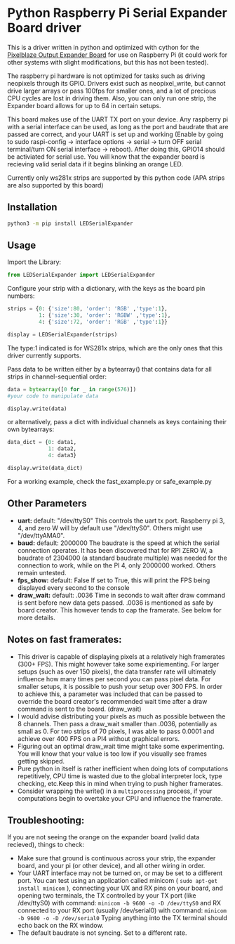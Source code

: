 Python Raspberry Pi Serial Expander Board driver
======================

This is a driver written in python and optimized with cython for the [Pixelblaze Output Expander Board](https://github.com/simap/pixelblaze_output_expander) for use on Raspberry Pi (it could work for other systems with slight modifications, but this has not been tested). 

The raspberry pi hardware is not optimized for tasks such as driving neopixels through its GPIO. Drivers exist such as neopixel_write, but cannot drive larger arrays or pass 100fps for smaller ones, and a lot of precious CPU cycles are lost in driving them. Also, you can only run one strip, the Expander board allows for up to 64 in certain setups.  

This board makes use of the UART TX port on your device. Any raspberry pi with a serial interface can be used, as long as the port and baudrate that are passed are correct, and your UART is set up and working (Enable by going to sudo raspi-config -> interface options -> serial -> turn OFF serial terminal/turn ON serial interface -> reboot). After doing this, GPIO14 should be activiated for serial use. You will know that the expander board is recieving valid serial data if it begins blinking an orange LED. 

Currently only ws281x strips are supported by this python code (APA strips are also supported by this board) 

Installation
-------------------

```bash
python3 -m pip install LEDSerialExpander
```

Usage
-------------------
Import the Library:
```python
from LEDSerialExpander import LEDSerialExpander
```

Configure your strip with a dictionary, with the keys as the board pin numbers: 
```python
strips = {0: {'size':80, 'order': 'RGB' ,'type':1},
          1: {'size':30, 'order': 'RGBW' ,'type':1},
          4: {'size':72, 'order': 'RGB' ,'type':1}}

display = LEDSerialExpander(strips)
```
The type:1 indicated is for WS281x strips, which are the only ones that this driver currently supports.

Pass data to be written either by a bytearray() that contains data for all strips in channel-sequential order:

```python
data = bytearray([0 for _ in range(576)]) 
#your code to manipulate data

display.write(data)
```

or alternatively, pass a dict with individual channels as keys containing their own bytearrays: 

```python
data_dict = {0: data1,
             1: data2,
             4: data3}

display.write(data_dict) 
```

For a working example, check the fast_example.py or safe_example.py


Other Parameters
-------------------
<ul>
<li>
<b> uart: </b>
default: "/dev/ttyS0"
This controls the uart tx port. Raspberry pi 3, 4, and zero W will by default use "/dev/ttyS0". Others might use "/dev/ttyAMA0". 
</li>

<li>
<b>baud:</b>
default: 2000000
The baudrate is the speed at which the serial connection operates. It has been discovered that for RPI ZERO W, a baudrate of 2304000 (a standard baudrate multiple) was needed for the connection to work, while on the PI 4, only 2000000 worked. Others remain untested.
</li>

<li>
<b>fps_show:</b>
default: False
If set to True, this will print the FPS being displayed every second to the console
</li>

<li>
<b>draw_wait:</b>
default: .0036 
Time in seconds to wait after draw command is sent before new data gets passed. .0036 is mentioned as safe by board creator. This however tends to cap the framerate. See below for more details.
</li>
</ul>

Notes on fast framerates:
-------------------
<ul>
<li>
This driver is capable of displaying pixels at a relatively high framerates (300+ FPS). This might however take some expiriementing. For larger setups (such as over 150 pixels), the data transfer rate will ultimately influence how many times per second you can pass pixel data. For smaller setups, it is possible to push your setup over 300 FPS. In order to achieve this, a parameter was included that can be passed to override the board creator's recommended wait time after a draw command is sent to the board. (draw_wait)  
</li>
<li>
I would advise distributing your pixels as much as possible between the 8 channels. Then pass a draw_wait smaller than .0036, potentially as small as 0. For two strips of 70 pixels, I was able to pass 0.0001 and achieve over 400 FPS on a PI4 without graphical errors. 
</li>
<li>Figuring out an optimal draw_wait time might take some experimenting. You will know that your value is too low if you visually see frames getting skipped.
</li>
<li> 
Pure python in itself is rather inefficient when doing lots of computations repetitively, CPU time is wasted due to the global interpreter lock, type checking, etc.Keep this in mind when trying to push higher framerates.</li>
<li>Consider wrapping the write() in a <code>multiprocessing</code> process, if your computations begin to overtake your CPU and influence the framerate. </li>
</ul>

Troubleshooting:
------------------- 
If you are not seeing the orange on the expander board (valid data recieved), things to check: 

<ul>
<li>Make sure that ground is continuous across your strip, the expander board, and your pi (or other device), and all other wiring in order.</li> 
<li>Your UART interface may not be turned on, or may be set to a different port. You can test using an application called minicom ( <code>sudo apt-get install minicom</code> ), connecting your UX and RX pins on your board, and opening two terminals, the TX controlled by your TX port (like /dev/ttyS0) with command: <code>minicom -b 9600 -o -D /dev/ttyS0</code> and RX connected to your RX port (usually /dev/serial0) with command: <code>minicom -b 9600 -o -D /dev/serial0</code> Typing anything into the TX terminal should echo back on the RX window.</li> 
<li>The default baudrate is not syncing. Set to a different rate.</li> 
</ul>
